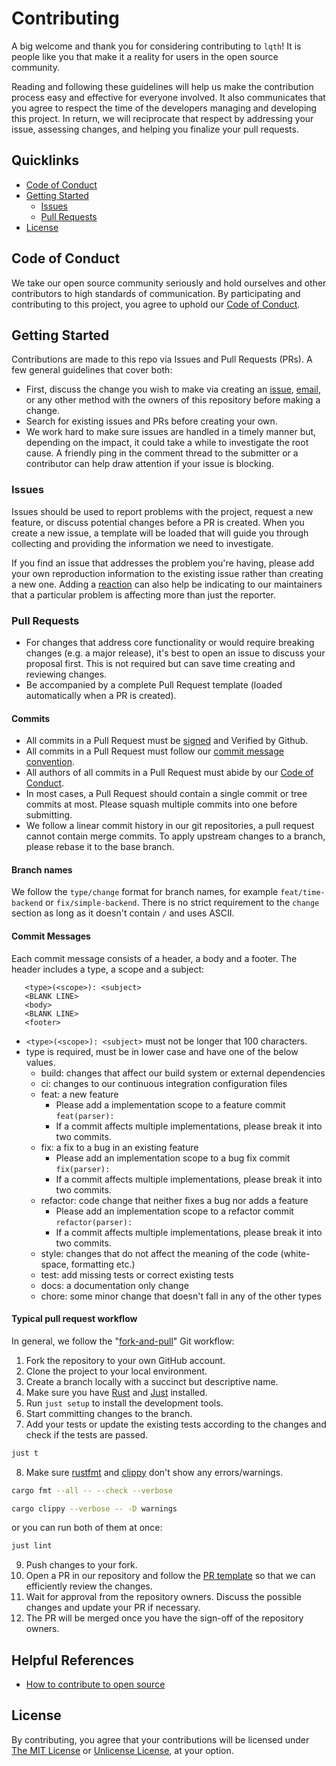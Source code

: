 # Contributing

A big welcome and thank you for considering contributing to `lqth`! It is people like you that make it a reality for users in the open source community.

Reading and following these guidelines will help us make the contribution process easy and effective for everyone involved. It also communicates that you agree to respect the time of the developers managing and developing this project. In return, we will reciprocate that respect by addressing your issue, assessing changes, and helping you finalize your pull requests.

## Quicklinks

- [Code of Conduct](#code-of-conduct)
- [Getting Started](#getting-started)
  - [Issues](#issues)
  - [Pull Requests](#pull-requests)
- [License](#license)

## Code of Conduct

We take our open source community seriously and hold ourselves and other contributors to high standards of communication. By participating and contributing to this project, you agree to uphold our [Code of Conduct](./CODE_OF_CONDUCT.md).

## Getting Started

Contributions are made to this repo via Issues and Pull Requests (PRs). A few general guidelines that cover both:

- First, discuss the change you wish to make via creating an [issue](https://github.com/0x61nas/lqth/issues/new/choose), [email](mailto:anas.elgarhy.dev@gmail.com), or any other method with the owners of this repository before making a change.
- Search for existing issues and PRs before creating your own.
- We work hard to make sure issues are handled in a timely manner but, depending on the impact, it could take a while to investigate the root cause. A friendly ping in the comment thread to the submitter or a contributor can help draw attention if your issue is blocking.

### Issues

Issues should be used to report problems with the project, request a new feature, or discuss potential changes before a PR is created. When you create a new issue, a template will be loaded that will guide you through collecting and providing the information we need to investigate.

If you find an issue that addresses the problem you're having, please add your own reproduction information to the existing issue rather than creating a new one. Adding a [reaction](https://github.blog/2016-03-10-add-reactions-to-pull-requests-issues-and-comments/) can also help be indicating to our maintainers that a particular problem is affecting more than just the reporter.

### Pull Requests

* For changes that address core functionality or would require breaking changes (e.g. a major release), it's best to open an issue to discuss your proposal first. This is not required but can save time creating and reviewing changes.
* Be accompanied by a complete Pull Request template (loaded automatically when a PR is created).


#### Commits

* All commits in a Pull Request must be [signed](https://docs.github.com/en/authentication/managing-commit-signature-verification/signing-commits) and Verified by Github.
* All commits in a Pull Request must follow our [commit message convention](#commit-messages).
* All authors of all commits in a Pull Request must abide by our [Code of Conduct](CODE_OF_CONDUCT.md).
* In most cases, a Pull Request should contain a single commit or tree commits at most. Please squash multiple commits into one before submitting.
* We follow a linear commit history in our git repositories, a pull request cannot contain merge commits. To apply upstream changes to a branch, please rebase it to the base branch.

#### Branch names

We follow the `type/change` format for branch names, for example `feat/time-backend` or `fix/simple-backend`.
There is no strict requirement to the `change` section as long as it doesn't contain `/` and uses ASCII.

#### Commit Messages

Each commit message consists of a header, a body and a footer. The header includes a type, a scope and a subject:

```
   <type>(<scope>): <subject>
   <BLANK LINE>
   <body>
   <BLANK LINE>
   <footer>
```

* `<type>(<scope>): <subject>` must not be longer that 100 characters.
* type is required, must be in lower case and have one of the below values.
  - build: changes that affect our build system or external dependencies
  - ci: changes to our continuous integration configuration files
  - feat: a new feature
    - Please add a implementation scope to a feature commit `feat(parser):`
    - If a commit affects multiple implementations, please break it into two commits.
  - fix: a fix to a bug in an existing feature
    - Please add an implementation scope to a bug fix commit `fix(parser):`
    - If a commit affects multiple implementations, please break it into two commits.
  - refactor: code change that neither fixes a bug nor adds a feature
    - Please add an implementation scope to a refactor commit `refactor(parser):`
    - If a commit affects multiple implementations, please break it into two commits.
  - style: changes that do not affect the meaning of the code (white-space, formatting etc.)
  - test: add missing tests or correct existing tests
  - docs: a documentation only change
  - chore: some minor change that doesn't fall in any of the other types

#### Typical pull request workflow

In general, we follow the "[fork-and-pull](https://github.com/susam/gitpr)" Git workflow:

1. Fork the repository to your own GitHub account.
2. Clone the project to your local environment.
3. Create a branch locally with a succinct but descriptive name.
4. Make sure you have [Rust](https://rustup.rs) and [Just](https://just.systems) installed.
5. Run `just setup` to install the development tools.
6. Start committing changes to the branch.
7. Add your tests or update the existing tests according to the changes and check if the tests are passed.

```sh
just t
```

8. Make sure [rustfmt](https://github.com/rust-lang/rustfmt) and [clippy](https://github.com/rust-lang/rust-clippy) don't show any errors/warnings.

```sh
cargo fmt --all -- --check --verbose
```
```sh
cargo clippy --verbose -- -D warnings
```
or you can run both of them at once:
```sh
just lint
```

9. Push changes to your fork.
10. Open a PR in our repository and follow the [PR template](./.github/PULL_REQUEST_TEMPLATE.md) so that we can efficiently review the changes.
11. Wait for approval from the repository owners. Discuss the possible changes and update your PR if necessary.
12. The PR will be merged once you have the sign-off of the repository owners.

## Helpful References

* [How to contribute to open source](https://opensource.guide/how-to-contribute/)

## License

By contributing, you agree that your contributions will be licensed under [The MIT License](./LICENSE) or [Unlicense License](./LICENSE-UNLICENSE), at your option.
